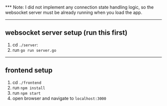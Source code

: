 *** Note: I did not implement any connection state handling logic, so the websocket server must be already running when you load the app. 

----
## websocket server setup (run this first)
1. cd `./server`:
2. run `go run server.go`
----
## frontend setup
1. cd `./frontend`
2. run `npm install`
3. run `npm start`
4. open browser and navigate to `localhost:3000`
